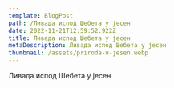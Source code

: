 ```yaml
---
template: BlogPost
path: /Ливада испод Шебета у јесен
date: 2022-11-21T12:59:52.922Z
title: Ливада испод Шебета у јесен
metaDescription: Ливада испод Шебета у јесен
thumbnail: /assets/priroda-u-jesen.webp
---
```

Ливада испод Шебета у јесен